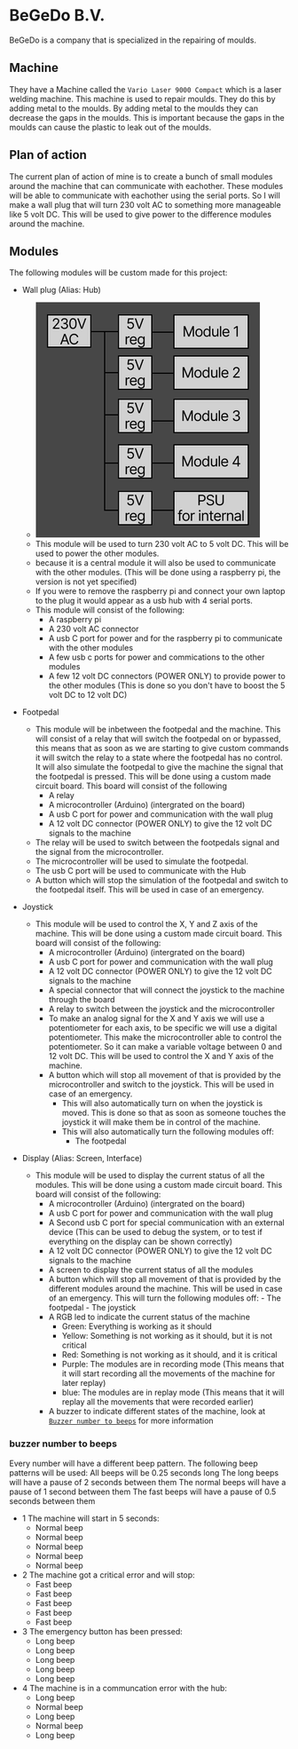 # BeGeDo B.V. 

BeGeDo is a company that is specialized in the repairing of moulds. 

## Machine
They have a Machine called the `Vario Laser 9000 Compact` which is a laser welding machine. This machine is used to repair moulds. They do this by adding metal to the moulds. By adding metal to the moulds they can decrease the gaps in the moulds. This is important because the gaps in the moulds can cause the plastic to leak out of the moulds. 

## Plan of action
The current plan of action of mine is to create a bunch of small modules around the machine that can communicate with eachother. These modules will be able to communicate with eachother using the serial ports. So I will make a wall plug that will turn 230 volt AC to something more manageable like 5 volt DC. This will be used to give power to the difference modules around the machine.

## Modules
The following modules will be custom made for this project:
- Wall plug (Alias: Hub)
    - ![Wall plug](/pictures/projects/BeGeDo/WallPlugBasicPrinciple.png)
    - This module will be used to turn 230 volt AC to 5 volt DC. This will be used to power the other modules.
    - because it is a central module it will also be used to communicate with the other modules. (This will be done using a raspberry pi, the version is not yet specified)
    - If you were to remove the raspberry pi and connect your own laptop to the plug it would appear as a usb hub with 4 serial ports.
    - This module will consist of the following:
        - A raspberry pi
        - A 230 volt AC connector
        - A usb C port for power and for the raspberry pi to communicate with the other modules
        - A few usb c ports for power and commications to the other modules
        - A few 12 volt DC connectors (POWER ONLY) to provide power to the other modules (This is done so you don't have to boost the 5 volt DC to 12 volt DC)
 
- Footpedal 
    - This module will be inbetween the footpedal and the machine. This will consist of a relay that will switch the footpedal on or bypassed, this means that as soon as we are starting to give custom commands it will switch the relay to a state where the footpedal has no control. It will also simulate the footpedal to give the machine the signal that the footpedal is pressed. This will be done using a custom made circuit board. This board will consist of the following
        - A relay
        - A microcontroller (Arduino) (intergrated on the board)
        - A usb C port for power and communication with the wall plug
        - A 12 volt DC connector (POWER ONLY) to give the 12 volt DC signals to the machine
    - The relay will be used to switch between the footpedals signal and the signal from the microcontroller. 
    - The microcontroller will be used to simulate the footpedal. 
    - The usb C port will be used to communicate with the Hub
    - A button which will stop the simulation of the footpedal and switch to the footpedal itself. This will be used in case of an emergency.

- Joystick
    - This module will be used to control the X, Y and Z axis of the machine. This will be done using a custom made circuit board. This board will consist of the following:
        - A microcontroller (Arduino) (intergrated on the board)
        - A usb C port for power and communication with the wall plug
        - A 12 volt DC connector (POWER ONLY) to give the 12 volt DC signals to the machine
        - A special connector that will connect the joystick to the machine through the board
        - A relay to switch between the joystick and the microcontroller
        - To make an analog signal for the X and Y axis we will use a potentiometer for each axis, to be specific we will use a digital potentiometer. This make the microcontroller able to control the potentiometer. So it can make a variable voltage between 0 and 12 volt DC. This will be used to control the X and Y axis of the machine.
        - A button which will stop all movement of that is provided by the microcontroller and switch to the joystick. This will be used in case of an emergency.
            - This will also automatically turn on when the joystick is moved. This is done so that as soon as someone touches the joystick it will make them be in control of the machine.
            - This will also automatically turn the following modules off:
                - The footpedal

- Display (Alias: Screen, Interface)
    - This module will be used to display the current status of all the modules. This will be done using a custom made circuit board. This board will consist of the following:
        - A microcontroller (Arduino) (intergrated on the board)
        - A usb C port for power and communication with the wall plug
        - A Second usb C port for special communication with an external device (This can be used to debug the system, or to test if everything on the display can be shown correctly)
        - A 12 volt DC connector (POWER ONLY) to give the 12 volt DC signals to the machine
        - A screen to display the current status of all the modules
        - A button which will stop all movement of that is provided by the different modules around the machine. This will be used in case of an emergency. This will turn the following modules off:
              - The footpedal
              - The joystick
        - A RGB led to indicate the current status of the machine
            - Green: Everything is working as it should
            - Yellow: Something is not working as it should, but it is not critical
            - Red: Something is not working as it should, and it is critical
            - Purple: The modules are in recording mode (This means that it will start recording all the movements of the machine for later replay)
            - blue: The modules are in replay mode (This means that it will replay all the movements that were recorded earlier)
        - A buzzer to indicate different states of the machine, look at [`Buzzer number to beeps`](#buzzer-number-to-beeps) for more information

### buzzer number to beeps
Every number will have a different beep pattern. The following beep patterns will be used:
    All beeps will be 0.25 seconds long
    The long beeps will have a pause of 2 seconds between them
    The normal beeps will have a pause of 1 second between them
    The fast beeps will have a pause of 0.5 seconds between them

- 1 The machine will start in 5 seconds: 
    - Normal beep 
    - Normal beep 
    - Normal beep 
    - Normal beep 
    - Normal beep
- 2 The machine got a critical error and will stop: 
    - Fast beep 
    - Fast beep
    - Fast beep
    - Fast beep
    - Fast beep
- 3 The emergency button has been pressed:
    - Long beep
    - Long beep
    - Long beep
    - Long beep
    - Long beep
- 4 The machine is in a communcation error with the hub:
    - Long beep
    - Normal beep
    - Long beep
    - Normal beep
    - Long beep
